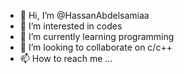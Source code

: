 - 👋 Hi, I’m @HassanAbdelsamiaa
- 👀 I’m interested in codes 
- 🌱 I’m currently learning programming 
- 💞️ I’m looking to collaborate on c/c++
- 📫 How to reach me ...

<!---
HassanAbdelsamiaa/HassanAbdelsamiaa is a ✨ special ✨ repository because its `README.md` (this file) appears on your GitHub profile.
You can click the Preview link to take a look at your changes.
--->
